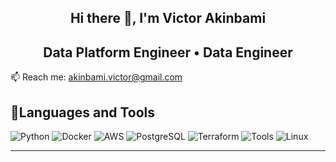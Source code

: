 <h2 align="center">Hi there 👋, I'm Victor Akinbami</h2>


<h2 align="center">Data Platform Engineer • Data Engineer</h2>
  
📫 Reach me: akinbami.victor@gmail.com

## 🧰Languages and Tools

![Python](https://skillicons.dev/icons?i=python)
![Docker](https://skillicons.dev/icons?i=docker)
![AWS](https://skillicons.dev/icons?i=aws)
![PostgreSQL](https://skillicons.dev/icons?i=postgresql)
![Terraform](https://skillicons.dev/icons?i=terraform)
![Tools](https://go-skill-icons.vercel.app/api/icons?i=airbyte)
![Linux](https://skillicons.dev/icons?i=linux)

_____________________________________________________________________________________________________________________________________________________________________















  
  
  
  
  
